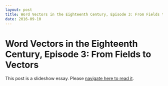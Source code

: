 ```yaml
---
layout: post
title: Word Vectors in the Eighteenth Century, Episode 3: From Fields to Vectors
date: 2016-09-10
---
```


# Word Vectors in the Eighteenth Century, Episode 3: From Fields to Vectors

This post is a slideshow essay. Please <a href="http://ryanheuser.org/word-vectors-3" target="_blank">navigate here to read it</a>.
